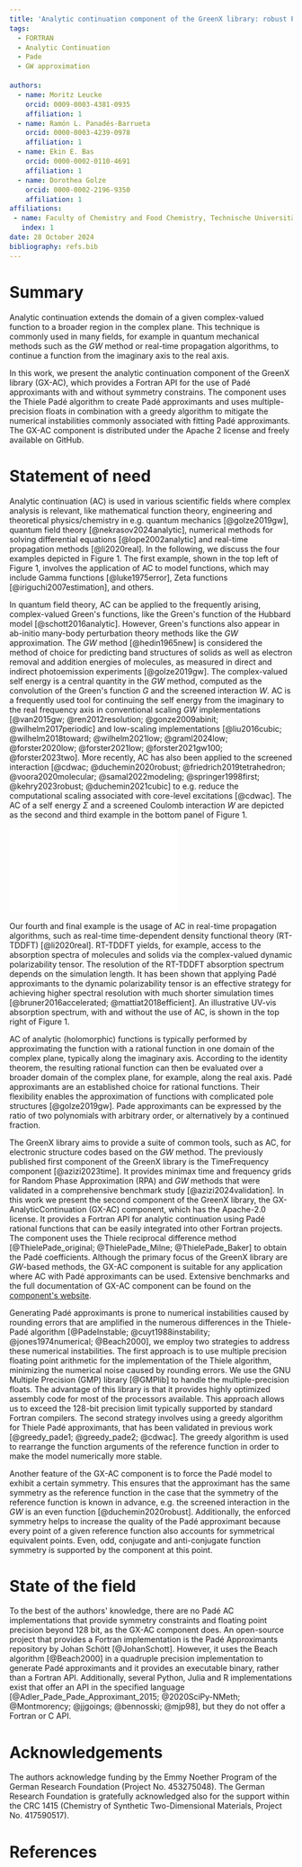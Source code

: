 ```yaml
---
title: 'Analytic continuation component of the GreenX library: robust Padé approximants with symmetry constraints'
tags:
  - FORTRAN
  - Analytic Continuation
  - Pade 
  - GW approximation

authors:
  - name: Moritz Leucke
    orcid: 0009-0003-4381-0935
    affiliation: 1
  - name: Ramón L. Panadés-Barrueta
    orcid: 0000-0003-4239-0978
    affiliation: 1
  - name: Ekin E. Bas
    orcid: 0000-0002-0110-4691
    affiliation: 1
  - name: Dorothea Golze
    orcid: 0000-0002-2196-9350
    affiliation: 1
affiliations:
 - name: Faculty of Chemistry and Food Chemistry, Technische Universität Dresden, 01062 Dresden, Germany
   index: 1
date: 28 October 2024
bibliography: refs.bib
---
```


# Summary

Analytic continuation extends the domain of a given complex-valued function to a broader region in the complex plane. This technique is commonly used in many fields, for example in quantum mechanical methods such as the $GW$ method or real-time propagation algorithms, to continue a function from the imaginary axis to the real axis. 

In this work, we present the analytic continuation component of the GreenX library (GX-AC), which provides a Fortran API for the use of Padé approximants with and without symmetry constrains. The component uses the Thiele Padé algorithm to create Padé approximants and uses multiple-precision floats in combination with a greedy algorithm to mitigate the numerical instabilities commonly associated with fitting Padé approximants. The GX-AC component is distributed under the Apache 2 license and freely available on GitHub.

# Statement of need

Analytic continuation (AC) is used in various scientific fields where complex analysis is relevant, like mathematical function theory, engineering and theoretical physics/chemistry in e.g.  quantum mechanics [@golze2019gw], quantum field theory [@nekrasov2024analytic], numerical methods for solving differential equations [@lope2002analytic] and real-time propagation methods [@li2020real]. In the following, we discuss the four examples depicted in Figure 1. The first example, shown in the top left of Figure 1, involves the application of AC to model functions, which may include Gamma functions [@luke1975error], Zeta functions [@iriguchi2007estimation], and others. 

In quantum field theory, AC can be applied to the frequently arising, complex-valued Green's functions, like the Green's function of the Hubbard model [@schott2016analytic]. However, Green's functions also appear in ab-initio many-body perturbation theory methods like the $GW$ approximation. The $GW$ method [@hedin1965new] is considered the method of choice for predicting band structures of solids as well as electron removal and addition energies of molecules, as measured in direct and indirect photoemission experiments [@golze2019gw]. The complex-valued self energy is a central quantity in the $GW$ method, computed as the convolution of the Green's function $G$ and the screened interaction $W$. AC is a frequently used tool for continuing the self energy from the imaginary to the real frequency axis in conventional scaling $GW$ implementations [@van2015gw; @ren2012resolution; @gonze2009abinit; @wilhelm2017periodic] and low-scaling implementations [@liu2016cubic; @wilhelm2018toward; @wilhelm2021low; @graml2024low; @forster2020low; @forster2021low; @forster2021gw100; @forster2023two]. More recently, AC has also been applied to the screened interaction [@cdwac; @duchemin2020robust; @friedrich2019tetrahedron; @voora2020molecular; @samal2022modeling; @springer1998first; @kehry2023robust; @duchemin2021cubic] to e.g. reduce the computational scaling associated with core-level excitations [@cdwac]. The AC of a self energy $\Sigma$ and a screened Coulomb interaction $W$ are depicted as the second and third example in the bottom panel of Figure 1.

![Application of the GX-AnalyticContinuation component to a model function with two poles (top left), an RT-TDDFT UV-vis Absorption spectrum (top right), the $GW$ self energy (bottom left) and the $GW$ screened coulomb interaction (bottom right). More information about the functions that are presented here can be found on the [website of the GX-AC component](https://nomad-coe.github.io/greenX/gx_ac.html).](ac_overview.pdf)

Our fourth and final example is the usage of AC in real-time propagation algorithms, such as real-time time-dependent density functional theory (RT-TDDFT) [@li2020real]. RT-TDDFT yields, for example, access to the absorption spectra of molecules and solids via the complex-valued dynamic polarizability tensor. The resolution of the RT-TDDFT absorption spectrum depends on the simulation length. It has been shown that applying Padé approximants to the dynamic polarizability tensor is an effective strategy for achieving higher spectral resolution with much shorter simulation times [@bruner2016accelerated; @mattiat2018efficient].
An illustrative UV-vis absorption spectrum, with and without the use of AC, is shown in the top right of Figure 1.

AC of analytic (holomorphic) functions is typically performed by  approximating the function with a rational function in one domain of the complex plane, typically along the imaginary axis. According to the identity theorem, the resulting rational function can then be evaluated over a broader domain of the complex plane, for example, along the real axis. 
Padé approximants are an established choice for rational functions. Their flexibility enables the approximation of functions with complicated pole structures [@golze2019gw]. Pade approximants can be expressed by the ratio of two polynomials with arbitrary order, or alternatively by a continued fraction.

The GreenX library aims to provide a suite of common tools, such as AC, for electronic structure codes based on the $GW$ method. The previously published first component of the GreenX library is the TimeFrequency component [@azizi2023time]. It provides minimax time and frequency grids for Random Phase Approximation (RPA) and $GW$ methods that were validated in a comprehensive benchmark study [@azizi2024validation]. In this work we present the second component of the GreenX library, the GX-AnalyticContinuation (GX-AC) component, which has the Apache-2.0 license. It provides a Fortran API for analytic continuation using Padé rational functions that can be easily integrated into other Fortran projects. The component uses the Thiele reciprocal difference method [@ThielePade_original; @ThielePade_Milne; @ThielePade_Baker] to obtain the Padé coefficients. Although the primary focus of the GreenX library are $GW$-based methods, the GX-AC component is suitable for any application where AC with Padé approximants can be used. Extensive benchmarks and the full documentation of GX-AC component can be found on the [component's website](https://nomad-coe.github.io/greenX/gx_ac.html).

Generating Padé approximants is prone to numerical instabilities caused by rounding errors that are amplified in the numerous differences in the Thiele-Padé algorithm [@PadeInstable; @cuyt1988instability; @jones1974numerical; @Beach2000], we employ two strategies to address these numerical instabilities. The first approach is to use  multiple precision floating point arithmetic for the implementation of the Thiele algorithm, minimizing the numerical noise caused by rounding errors. We use the GNU Multiple Precision (GMP) library [@GMPlib] to handle the multiple-precision floats. The advantage of this library is that it provides highly optimized assembly code for most of the processors available. This approach allows us to exceed the 128-bit precision limit typically supported by standard Fortran compilers. The second strategy involves using a greedy algorithm for Thiele Padé approximants, that has been validated in previous work [@greedy_pade1; @greedy_pade2; @cdwac]. The greedy algorithm is used to rearrange the function arguments of the reference function in order to make the model numerically more stable.

Another feature of the GX-AC component is to force the Padé model to exhibit a certain symmetry. This ensures that the approximant has the same symmetry as the reference function in the case that the symmetry of the reference function is known in advance, e.g. the screened interaction in the $GW$ is an even function [@duchemin2020robust]. Additionally, the enforced symmetry helps to increase the quality of the Padé approximant because every point of a given reference function also accounts for symmetrical equivalent points. Even, odd, conjugate and anti-conjugate function symmetry is supported by the component at this point.

# State of the field

To the best of the authors' knowledge, there are no Padé AC implementations that provide symmetry constraints and floating point precision beyond 128 bit, as the GX-AC component does. An open-source project that provides a Fortran implementation is the Padé Approximants repository by Johan Schött [@JohanSchott]. However, it uses the Beach algorithm [@Beach2000] in a quadruple precision implementation to generate Padé approximants and it provides an executable binary, rather than a Fortran API. Additionally, several Python, Julia and R implementations exist that offer an API in the specified language [@Adler_Pade_Pade_Approximant_2015; @2020SciPy-NMeth; @Montmorency; @jjgoings; @bennosski; @mjp98], but they do not offer a Fortran or C API.


# Acknowledgements

The authors acknowledge funding by the Emmy Noether Program of the German Research Foundation (Project No. 453275048). The German Research Foundation is gratefully acknowledged also for the support within the CRC 1415 (Chemistry of Synthetic Two-Dimensional Materials, Project No. 417590517).

# References
